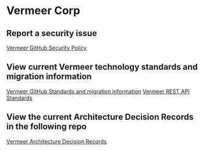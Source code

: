 # Vermeer Corp

## Report a security issue

[Vermeer GitHub Security Policy](https://github.com/vermeer-corp/.github/blob/main/SECURITY.md)

## View current Vermeer technology standards and migration information

[Vermeer GitHub Standards and migration information](https://github.com/vermeer-corp/v-technology-standards/blob/main/github/README.md)
[Vermeer REST API Standards](https://github.com/vermeer-corp/v-technology-standards/blob/main/rest-api/REST-API-development-standards.md)

## View the current Architecture Decision Records in the following repo

[Vermeer Architecture Decision Records](https://github.com/vermeer-corp/v-adr-project/tree/main/doc)
